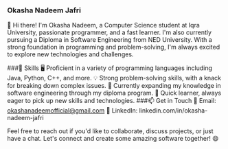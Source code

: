 ### Okasha Nadeem Jafri
👋 Hi there! I'm Okasha Nadeem, a Computer Science student at Iqra University, passionate programmer, and a fast learner. I'm also currently pursuing a Diploma in Software Engineering from NED University. With a strong foundation in programming and problem-solving, I'm always excited to explore new technologies and challenges.

###🚀 Skills
🖥️ Proficient in a variety of programming languages including Java, Python, C++, and more.
💡 Strong problem-solving skills, with a knack for breaking down complex issues.
📖 Currently expanding my knowledge in software engineering through my diploma program.
🌟 Quick learner, always eager to pick up new skills and technologies.
###📫 Get in Touch
📧 Email: okashanadeemofficial@gmail.com
💼 LinkedIn: linkedin.com/in/okasha-nadeem-jafri

Feel free to reach out if you'd like to collaborate, discuss projects, or just have a chat. Let's connect and create some amazing software together! 😄

<!--
**Okasha-Nadeem/Okasha-Nadeem** is a ✨ _special_ ✨ repository because its `README.md` (this file) appears on your GitHub profile.

Here are some ideas to get you started:

- 🔭 I’m currently working on ...
- 🌱 I’m currently learning ...
- 👯 I’m looking to collaborate on ...
- 🤔 I’m looking for help with ...
- 💬 Ask me about ...
- 📫 How to reach me: ...
- 😄 Pronouns: ...
- ⚡ Fun fact: ...
-->

